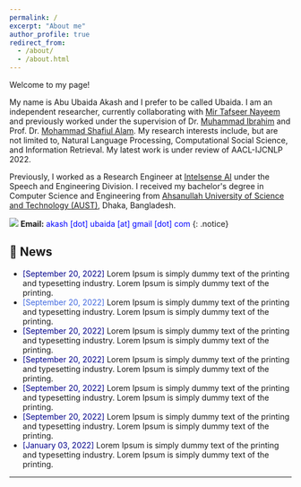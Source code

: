 ```yaml
---
permalink: /
excerpt: "About me"
author_profile: true
redirect_from: 
  - /about/
  - /about.html
---
```


Welcome to my page!

My name is Abu Ubaida Akash and I prefer to be called Ubaida. I am an independent researcher, currently collaborating with [Mir Tafseer Nayeem](https://scholar.google.com/citations?user=qoeylgEAAAAJ&hl=en "Research profile") and previously worked under the supervision of Dr. [Muhammad Ibrahim](https://du.ac.bd/faculty/faculty_details/CSE/4167 "Academic profile") and Prof. Dr. [Mohammad Shafiul Alam](https://scholar.google.com/citations?view_op=list_works&hl=en&hl=en&user=5ZXfn_cAAAAJ&sortby=pubdate "Research profile"). My research interests include, but are not limited to, Natural Language Processing, Computational Social Science, and Information Retrieval. My latest work is under review of AACL-IJCNLP 2022. 

Previously, I worked as a Research Engineer at [Intelsense AI](https://intelsense.ai/) under the Speech and Engineering Division. I received my bachelor's degree in Computer Science and Engineering from [Ahsanullah University of Science and Technology (AUST)](https://www.aust.edu/ "https://www.aust.edu/"), Dhaka, Bangladesh.

<img src="https://img.icons8.com/color/24/000000/circled-envelope.png"/> **Email:** <span style="color:Blue">akash [dot] ubaida [at] gmail [dot] com</span> 
{: .notice}


## 📢 News


* <span style="color:DarkBlue">[September 20, 2022]</span> Lorem Ipsum is simply dummy text of the printing and typesetting industry. Lorem Ipsum is simply dummy text of the printing.
* <span style="color:RoyalBlue">[September 20, 2022]</span> Lorem Ipsum is simply dummy text of the printing and typesetting industry. Lorem Ipsum is simply dummy text of the printing.
* <span style="color:DarkBlue">[September 20, 2022]</span> Lorem Ipsum is simply dummy text of the printing and typesetting industry. Lorem Ipsum is simply dummy text of the printing.
* <span style="color:DarkBlue">[September 20, 2022]</span> Lorem Ipsum is simply dummy text of the printing and typesetting industry. Lorem Ipsum is simply dummy text of the printing.
* <span style="color:DarkBlue">[September 20, 2022]</span> Lorem Ipsum is simply dummy text of the printing and typesetting industry. Lorem Ipsum is simply dummy text of the printing.
* <span style="color:DarkBlue">[September 20, 2022]</span> Lorem Ipsum is simply dummy text of the printing and typesetting industry. Lorem Ipsum is simply dummy text of the printing.
* <span style="color:DarkBlue">[January 03, 2022]</span> Lorem Ipsum is simply dummy text of the printing and typesetting industry. Lorem Ipsum is simply dummy text of the printing.

---

<script type='text/javascript' id='clustrmaps' src='//cdn.clustrmaps.com/map_v2.js?cl=94b2d3&w=300&t=m&d=X4zwla3VvqasU-XJ7VSxuAHNSZMeubSgPKEAJMvahJU&co=1d4560&cmo=e8ae23&cmn=db2124&ct=ffffff'></script>
